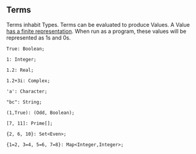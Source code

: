 ## Terms

Terms inhabit Types.
Terms can be evaluated to produce Values.
A Value [has a finite representation](https://en.wikipedia.org/wiki/Axiom_of_choice).
When run as a program, these values will be represented as 1s and 0s.

```lsts
True: Boolean;

1: Integer;

1.2: Real;

1.2+3i: Complex;

'a': Character;

"bc": String;

(1,True): (Odd, Boolean);

[7, 11]: Prime[];

{2, 6, 10}: Set<Even>;

{1=2, 3=4, 5=6, 7=8}: Map<Integer,Integer>;
```

